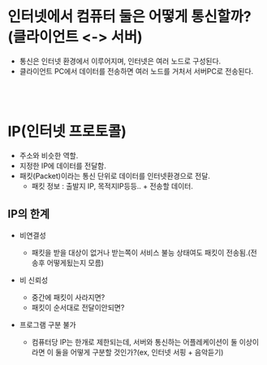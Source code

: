 # 인터넷에서 컴퓨터 둘은 어떻게 통신할까? (클라이언트 <-> 서버)

- 통신은 인터넷 환경에서 이루어지며, 인터넷은 여러 노드로 구성된다.
- 클라이언트 PC에서 데이터를 전송하면 여러 노드를 거처서 서버PC로 전송된다.



<br></br>

# IP(인터넷 프로토콜)
- 주소와 비슷한 역할.
- 지정한 IP에 데이터를 전달함.
- 패킷(Packet)이라는 통신 단위로 데이터를 인터넷환경으로 전달.
  - 패킷 정보 : 출발지 IP, 목적지IP등등.. + 전송할 데이터.


## IP의 한계
- 비연결성
  - 패킷을 받을 대상이 없거나 받는쪽이 서비스 불능 상태여도 패킷이 전송됨.(전송후 어떻게됬는지 모름)
  
- 비 신뢰성
  - 중간에 패킷이 사라지면?
  - 패킷이 순서대로 전달이안되면?

- 프로그램 구분 불가
  - 컴퓨터당 IP는 한개로 제한되는데, 서버와 통신하는 어플레케이션이 둘 이상이라면 이 둘을 어떻게 구분할 것인가?(ex, 인터넷 서핑 + 음악듣기)



